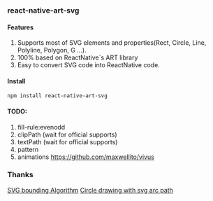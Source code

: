 ### react-native-art-svg

#### Features

1. Supports most of SVG elements and properties(Rect, Circle, Line, Polyline, Polygon, G ...).
2. 100% based on ReactNative`s ART library
3. Easy to convert SVG code into ReactNative code.

#### Install

`npm install react-native-art-svg`


#### TODO:

1. fill-rule:evenodd
2. clipPath (wait for official supports)
3. textPath (wait for official supports)
4. pattern
5. animations https://github.com/maxwellito/vivus

### Thanks
[SVG bounding Algorithm](https://github.com/icons8/svg-path-bounding-box)
[Circle drawing with svg arc path](http://stackoverflow.com/questions/5737975/circle-drawing-with-svgs-arc-path/10477334#10477334)

